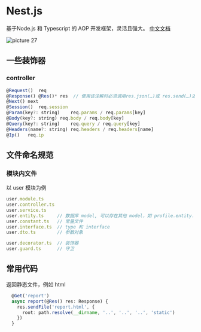 # Nest.js

基于Node.js 和 Typescript 的 AOP 开发框架，灵活且强大。
[中文文档](https://docs.nestjs.cn/)

![picture 27](../../images/77d711ecbfa7d1bee9c150a460af2d70ba3e57e13a31cf0150755b585c8d7515.png)  

## 一些装饰器

### controller

```jsx
@Request()  req
@Response() @Res()*	res  // 使用该注解时必须调用res.json(…)或 res.send(…)返回响应
@Next()	next
@Session()	req.session
@Param(key?: string)	req.params / req.params[key]
@Body(key?: string)	req.body / req.body[key]
@Query(key?: string)	req.query / req.query[key]
@Headers(name?: string)	req.headers / req.headers[name]
@Ip()	req.ip
```

## 文件命名规范

### 模块内文件

以 user 模块为例

```jsx
user.module.ts
user.controller.ts
user.service.ts
user.entity.ts     // 数据库 model, 可以存在其他 model，如 profile.entity.ts
user.constant.ts   // 常量文件
user.interface.ts  // type 和 interface
user.dto.ts        // 参数对象

user.decorator.ts  // 装饰器
user.guard.ts      // 守卫
```

## 常用代码

返回静态文件，例如 html

```typescript
  @Get('report')
  async report(@Res() res: Response) {
    res.sendFile('report.html', {
      root: path.resolve(__dirname, '..', '..', '..', 'static')
    })
  }
```

